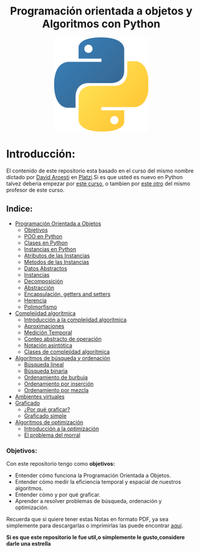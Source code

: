 <div align="center"> <h1>Programación orientada a objetos y Algoritmos con Python</h1></div>

<div align="center"> <img src="Notas/src/python.png" width="250"> </div>

# Introducción:

El contenido de este repositorio esta basado en el curso del mismo nombre dictado por [David Aroesti](https://Twitter.com/jdaroesti) en [Platzi](https://platzi.com/r/EliazBobadilla).Si es que usted es nuevo en Python talvez deberia empezar por [este curso](https://platzi.com/clases/python), o tambien por [este otro](https://platzi.com/clases/python-2019/) del mismo profesor de este curso.
## Indice:
- [Programación Orientada a Objetos](./Notas/01|ProgramaciónOrientadaAObjetos/)
    - [Objetivos](#objetivos)
    - [POO en Python](./Notas/01|ProgramaciónOrientadaAObjetos/01_POOenPython.md)
    - [Clases en Python](./Notas/01|ProgramaciónOrientadaAObjetos/02_Clases.md)
    - [Instancias en Python](./Notas/01|ProgramaciónOrientadaAObjetos/03_Instancias.md)
    - [Atributos de las Instancias](./Notas/01|ProgramaciónOrientadaAObjetos/04_AtributosDeLaInstancia.md)
    - [Metodos de las Instancias](./Notas/01|ProgramaciónOrientadaAObjetos/05_MetodosDeInstancia.md)
    - [Datos Abstractos](./Notas/01|ProgramaciónOrientadaAObjetos/06_DatosAbstractos.md)
    - [Instancias](./Notas/01|ProgramaciónOrientadaAObjetos/07_Instancias.md)
    - [Decomposición](./Notas/01|ProgramaciónOrientadaAObjetos/08_Descomposicion.md)
    - [Abstracción](./Notas/01|ProgramaciónOrientadaAObjetos/09_Abstracción.md)
    - [Encapsulación, getters and setters](./Notas/01|ProgramaciónOrientadaAObjetos/10_EncapsulaciónGettersAndSetters.md)
    - [Herencia](./Notas/01|ProgramaciónOrientadaAObjetos/11_Herencia.md)
    - [Polimorfismo](./Notas/01|ProgramaciónOrientadaAObjetos/12_Polimorfismo.md)
- [Complejidad algorítmica](./Notas/02|ComplejidadAlgorítmica)
    - [Introducción a la complejidad algorítmica](./Notas/02|ComplejidadAlgorítmica/13_IntroduccionLaComplejidadAlgoritimica.md)
    - [Aproximaciones](./Notas/02|ComplejidadAlgorítmica/14_Aproximaciones.md)
    - [Medición Temporal](./Notas/02|ComplejidadAlgorítmica/15_MedicionTemporal.md)
    - [Conteo abstracto de operación](./Notas/02|ComplejidadAlgorítmica/16_ConteoAbstracto.md)
    - [Notación asintótica](./Notas/02|ComplejidadAlgorítmica/17_NotacionAsintonica.md)
    - [Clases de complejidad algorítmica](./Notas/02|ComplejidadAlgorítmica/18_ClasesDeComplejidadAlgoritmica.md)
- [Algoritmos de búsqueda y ordenación](./Notas/03|AlgoritmosDeBusquedaOrdenacion)
    - [Búsqueda lineal](./Notas/03|AlgoritmosDeBusquedaOrdenacion/19_BusquedaLineal.md)
    - [Búsqueda binaria](./Notas/03|AlgoritmosDeBusquedaOrdenacion/20_BusquedaBinaria.md)
    - [Ordenamiento de burbuja](./Notas/03|AlgoritmosDeBusquedaOrdenacion/21_OrdenamientoDeBurbuja.md)
    - [Ordenamiento por inserción](./Notas/03|AlgoritmosDeBusquedaOrdenacion/22_OrdenamientoPorInserción.md)
    - [Ordenamiento por mezcla](./Notas/03|AlgoritmosDeBusquedaOrdenacion/23_OrdenamientoPorMezcla.md)
- [Ambientes virtuales](./Notas/04|AmbientesVirtuales/24_AmbientesVirtuales.md)
- [Graficado](./Notas/05|Graficado)
    - [¿Por qué graficar?](./Notas/05|Graficado/05_PorqueGraficar.md)
    - [Graficado simple](./Notas/05|Graficado/26_GraficadoSimple.md)
- [Algoritmos de optimización](./Notas/06|AlgoritmosDeOptimización)
    - [Introducción a la optimización](./Notas/06|AlgoritmosDeOptimización/27_IntroduccionLaOptimizacion.md)
    - [El problema del morral](./Notas/06|AlgoritmosDeOptimización/28_ElProblemaDelMorral.md)

### Objetivos:
Con este repositorio tengo como **objetivos:**
- Entender cómo funciona la Programación Orientada a Objetos.
- Entender cómo medir la eficiencia temporal y espacial de nuestros algoritmos.
- Entender cómo y por qué graficar.
- Aprender a resolver problemas de búsqueda, ordenación y optimización.

Recuerda que si quiere tener estas Notas en formato PDF, ya sea simplemente para descargarlas o imprimirlas las puede encontrar [aquí](./Notas/Finales/Book.pdf). 


**Si es que este repositorio le fue util,o simplemente le gusto,considere darle una estrella**
